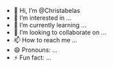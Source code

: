 - 👋 Hi, I’m @Christabelas
- 👀 I’m interested in ...
- 🌱 I’m currently learning ...
- 💞️ I’m looking to collaborate on ...
- 📫 How to reach me ...
- 😄 Pronouns: ...
- ⚡ Fun fact: ...

<!---
Christabelas/Christabelas is a ✨ special ✨ repository because its `README.md` (this file) appears on your GitHub profile.
You can click the Preview link to take a look at your changes.
--->
